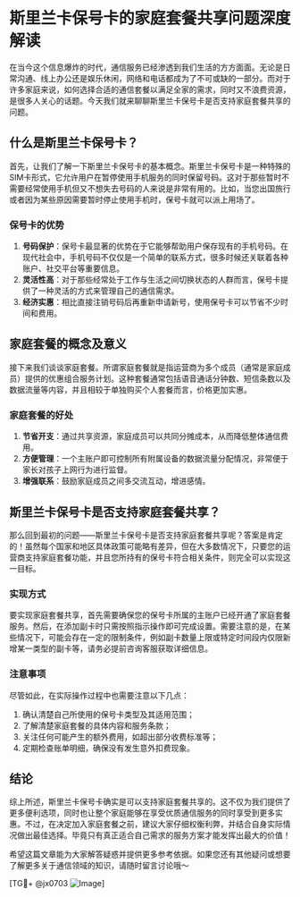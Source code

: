 # 斯里兰卡保号卡的家庭套餐共享问题深度解读

在当今这个信息爆炸的时代，通信服务已经渗透到我们生活的方方面面。无论是日常沟通、线上办公还是娱乐休闲，网络和电话都成为了不可或缺的一部分。而对于许多家庭来说，如何选择合适的通信套餐以满足全家的需求，同时又不浪费资源，是很多人关心的话题。今天我们就来聊聊斯里兰卡保号卡是否支持家庭套餐共享的问题。

## 什么是斯里兰卡保号卡？

首先，让我们了解一下斯里兰卡保号卡的基本概念。斯里兰卡保号卡是一种特殊的SIM卡形式，它允许用户在暂停使用手机服务的同时保留号码。这对于那些暂时不需要经常使用手机但又不想失去号码的人来说是非常有用的。比如，当您出国旅行或者因为某些原因需要暂时停止使用手机时，保号卡就可以派上用场了。

### 保号卡的优势

1. **号码保护**：保号卡最显著的优势在于它能够帮助用户保存现有的手机号码。在现代社会中，手机号码不仅仅是一个简单的联系方式，很多时候还关联着各种账户、社交平台等重要信息。
2. **灵活性高**：对于那些经常处于工作与生活之间切换状态的人群而言，保号卡提供了一种灵活的方式来管理自己的通信需求。
3. **经济实惠**：相比直接注销号码后再重新申请新号，使用保号卡可以节省不少时间和费用。

## 家庭套餐的概念及意义

接下来我们谈谈家庭套餐。所谓家庭套餐就是指运营商为多个成员（通常是家庭成员）提供的优惠组合服务计划。这种套餐通常包括语音通话分钟数、短信条数以及数据流量等内容，并且相较于单独购买个人套餐而言，价格更加实惠。

### 家庭套餐的好处

1. **节省开支**：通过共享资源，家庭成员可以共同分摊成本，从而降低整体通信费用。
2. **方便管理**：一个主账户即可控制所有附属设备的数据流量分配情况，非常便于家长对孩子上网行为进行监督。
3. **增强联系**：鼓励家庭成员之间多交流互动，增进感情。

## 斯里兰卡保号卡是否支持家庭套餐共享？

那么回到最初的问题——斯里兰卡保号卡是否支持家庭套餐共享呢？答案是肯定的！虽然每个国家和地区具体政策可能略有差异，但在大多数情况下，只要您的运营商支持家庭套餐功能，并且您所持有的保号卡符合相关条件，则完全可以实现这一目标。

### 实现方式

要实现家庭套餐共享，首先需要确保您的保号卡所属的主账户已经开通了家庭套餐服务。然后，在添加副卡时只需按照指示操作即可完成设置。需要注意的是，在某些情况下，可能会存在一定的限制条件，例如副卡数量上限或特定时间段内仅限新增某一类型的副卡等，请务必提前咨询客服获取详细信息。

### 注意事项

尽管如此，在实际操作过程中也需要注意以下几点：

1. 确认清楚自己所使用的保号卡类型及其适用范围；
2. 了解清楚家庭套餐的具体内容和服务条款；
3. 关注任何可能产生的额外费用，如超出部分收费标准等；
4. 定期检查账单明细，确保没有发生意外扣费现象。

## 结论

综上所述，斯里兰卡保号卡确实是可以支持家庭套餐共享的。这不仅为我们提供了更多便利选项，同时也让整个家庭能够在享受优质通信服务的同时享受到更多实惠。不过，在决定加入家庭套餐之前，建议大家仔细权衡利弊，并结合自身实际情况做出最佳选择。毕竟只有真正适合自己需求的服务方案才能发挥出最大的价值！

希望这篇文章能为大家解答疑惑并提供更多参考依据。如果您还有其他疑问或想要了解更多关于通信领域的知识，请随时留言讨论哦～ 

[TG💪+ @jx0703 ![Image](https://github.com/user-attachments/assets/dbca1d08-cadb-493c-b0ec-ad6f7a83f270)]